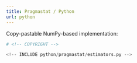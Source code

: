 ```yaml
---
title: Pragmastat / Python
url: python
---
```


Copy-pastable NumPy-based implementation:

```python
# <!-- COPYRIGHT -->

<!-- INCLUDE python/pragmastat/estimators.py -->
```